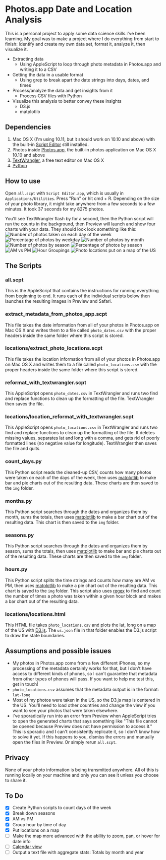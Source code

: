 # Photos.app Date and Location Analysis
This is a personal project to apply some data science skills I've been learning. My goal was to make a project where I do everything from start to finish: Identify and create my own data set, format it, analyze it, then visualize it.

- Extracting data
  - Using AppleScript to loop through photo metadata in Photos.app and writing it to a CSV
- Getting the data in a usable format
  - Using grep to break apart the date strings into days, dates, and times
- Process/analyze the data and get insights from it
  - Process CSV files with Python
- Visualize this analysis to better convey these insights
  - D3.js
  - matplotlib

## Dependencies

1. Mac OS X (I'm using 10.11, but it should work on 10.10 and above) with the built-in [Script Editor](http://guides.macrumors.com/Script_Editor) still installed.
2. Photos inside [Photos.app](https://www.apple.com/osx/photos/), the built-in photos application on Mac OS X 10.10 and above
3. [TextWrangler](https://itunes.apple.com/us/app/textwrangler/id404010395?mt=12), a free text editor on Mac OS X
4. [Python](https://www.python.org/downloads/)

## How to use

Open `all.scpt` with `Script Editor.app`, which is usually in `Applications/Utilities`. Press "Run" or hit cmd + R. Depending on the size of your photo library, it might take anywhere from a few seconds to a few minutes. It took 37 seconds for my 8275 photos.

You'll see TextWrangler flash by for a second, then the Python script will run the counts in the background, then Preview will launch and show four charts with your data. They should look look something like this:
![Number of photos taken on each day of the week](img/weekdays_bar_example.png)
![Percentage of photos by weekday](img/weekdays_pie_example.png)
![Number of photos by month](img/months_bar_example.png)
![Number of photos by season](img/seasons_bar_example.png)
![Percentage of photos by season](img/seasons_pie_example.png)
![AM vs PM](img/am_pm_pie_example.png)
![Hour Groupings](img/hours_grouped_bar_example.png)
![Photo locations put on a map of the US](img/map_example.png)

## The Scripts

### all.scpt

This is the AppleScript that contains the instructions for running everything from beginning to end. It runs each of the individual scripts below then launches the resulting images in Preview and Safari.

###  extract_metadata_from_photos_app.scpt
This file takes the date information from all of your photos in Photos.app on Mac OS X and writes them to a file called `photo_dates.csv` with the proper headers inside the same folder where this script is stored. 

### locations/extract_photo_locations.scpt
This file takes the location information from all of your photos in Photos.app on Mac OS X and writes them to a file called `photo_locations.csv` with the proper headers inside the same folder where this script is stored. 

### reformat_with_textwrangler.scpt
This AppleScript opens `photo_dates.csv` in TextWrangler and runs two find and replace functions to clean up the formatting of the file. TextWrangler then saves the file.

### locations/location_reformat_with_textwrangler.scpt
This AppleScript opens `photo_locations.csv` in TextWrangler and runs two find and replace functions to clean up the formatting of the file. It deletes missing values, separates lat and long with a comma, and gets rid of poorly formatted lines (no negative value for longitude). TextWrangler then saves the file and quits.

### count_days.py
This Python script reads the cleaned-up CSV, counts how many photos were taken on each of the days of the week, then uses [matplotlib](http://matplotlib.org) to make bar and pie charts out of the resulting data. These charts are then saved to the `img` folder.

### months.py
This Python script searches through the dates and organizes them by month, sums the totals, then uses [matplotlib](http://matplotlib.org) to make a bar chart out of the resulting data. This chart is then saved to the `img` folder.

### seasons.py
This Python script searches through the dates and organizes them by season, sums the totals, then uses [matplotlib](http://matplotlib.org) to make bar and pie charts out of the resulting data. These charts are then saved to the `img` folder.

### hours.py
This Python script splits the time strings and counts how many are AM vs PM, then uses [matplotlib](http://matplotlib.org) to make a pie chart out of the resulting data. This chart is saved to the `img` folder. This script also uses [regex](http://www.regular-expressions.info) to find and count the number of times a photo was taken within a given hour block and makes a bar chart out of the resulting data.

### locations/locations.html
This HTML file takes `photo_locations.csv` and plots the lat, long on a map of the US with [D3.js](http://d3js.org). The `us.json` file in that folder enables the D3.js script to draw the state boundaries.

## Assumptions and possible issues
- My photos in Photos.app come from a few different iPhones, so my processing of the metadata certainly works for that, but I don't have access to different kinds of phones, so I can't guarantee that metadata from other types of phones will pass. If you want to help me test this, get in touch!
- `photo_locations.csv` assumes that the metadata output is in the format: `lat-long`
- Most of my photos were taken in the US, so the D3.js map is centered in the US. You'll need to load other countries and change the view if you want to see your photos that were taken elsewhere.
- I've sporadically run into an error from Preview when AppleScript tries to open the generated charts that says something like "This file cannot be opened because Preview does not have permission to access it." This is sporadic and I can't consistently replicate it, so I don't know how to solve it yet. If this happens to you, dismiss the errors and manually open the files in Preview. Or simply rerun `all.scpt`.

## Privacy
None of your photo information is being transmitted anywhere. All of this is running locally on your machine and only you can see it unless you choose to share it.

## To Do
- [x] Create Python scripts to count days of the week
- [x] Break down seasons
- [x] AM vs PM 
- [x] Group hour by time of day
- [x] Put locations on a map
- [ ] Make the map more advanced with the ability to zoom, pan, or hover for date info
- [ ] [Calendar view](http://bl.ocks.org/mbostock/4063318)
- [ ] Output a text file with aggregate stats: Totals by month and year 
